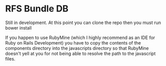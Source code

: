 RFS Bundle DB
=============

Still in development. At this point you can clone the repo then you must run 
    bower install
    
If you happen to use RubyMine (which I highly recommend as an IDE for Ruby on Rails Development) 
you have to copy the contents of the components directory into the javascripts directory so that
RubyMine doesn't yell at you for not being able to resolve the path to the javascript files. 